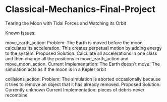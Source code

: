 # Classical-Mechanics-Final-Project
Tearing the Moon with Tidal Forces and Watching its Orbit


Known Issues:

move_earth_action:
Problem: The Earth is moved before the moon calculates its acceleration. This creates perpetual motion by adding energy to the system.
Proposed Solution: Calculate all accelerations in one class and then change all the positions in move_earth_action and move_moon_action.
Current Implementation: The Earth doesn't move. The simulation acts as if the moon is in a Kepler orbit

collisions_action:
Problem: The simulation is aborted occasionally because it tries to remove an object that it has already removed.
Proposed Solution: Currently unknown
Current Implementation: pieces of debris never recombine
